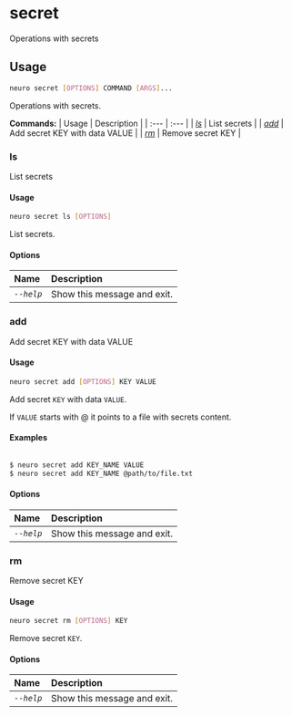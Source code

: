 # secret

Operations with secrets

## Usage

```bash
neuro secret [OPTIONS] COMMAND [ARGS]...
```

Operations with secrets.

**Commands:**
| Usage | Description |
| :--- | :--- |
| [_ls_](secret.md#ls) | List secrets |
| [_add_](secret.md#add) | Add secret KEY with data VALUE |
| [_rm_](secret.md#rm) | Remove secret KEY |


### ls

List secrets


#### Usage

```bash
neuro secret ls [OPTIONS]
```

List secrets.

#### Options

| Name | Description |
| :--- | :--- |
| _`--help`_ | Show this message and exit. |



### add

Add secret KEY with data VALUE


#### Usage

```bash
neuro secret add [OPTIONS] KEY VALUE
```

Add secret `KEY` with data `VALUE`.

If `VALUE` starts with @ it points to a
file with secrets content.

#### Examples

```bash

$ neuro secret add KEY_NAME VALUE
$ neuro secret add KEY_NAME @path/to/file.txt
```

#### Options

| Name | Description |
| :--- | :--- |
| _`--help`_ | Show this message and exit. |



### rm

Remove secret KEY


#### Usage

```bash
neuro secret rm [OPTIONS] KEY
```

Remove secret `KEY`.

#### Options

| Name | Description |
| :--- | :--- |
| _`--help`_ | Show this message and exit. |


